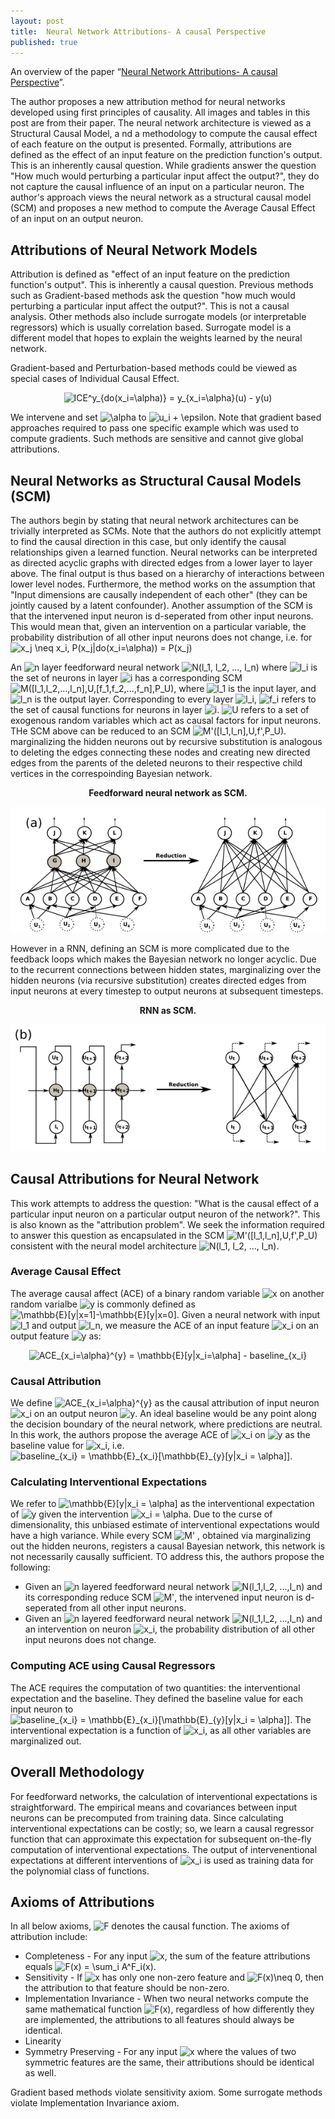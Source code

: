 ```yaml
---
layout: post
title:  Neural Network Attributions- A causal Perspective
published: true
---
```


An overview of the paper “[Neural  Network Attributions- A causal Perspective](https://arxiv.org/pdf/1902.02302.pdf)”.
<!--break-->
The author proposes a new attribution method for neural networks developed using first principles of causality. All images and tables in this post are from their paper.
The neural network architecture is viewed as a Structural Causal Model, a nd a methodology to compute the causal effect of each feature on the output is presented. Formally, attributions are defined as the effect of an input feature on the prediction function's output. This is an inherently causal question. While gradients answer the question "How much would perturbing a particular input affect the output?", they do not capture the causal influence of an input on a particular neuron. The author's approach views the neural network as a structural causal model (SCM) and proposes a new method to compute the Average Causal Effect of an input on an output neuron.  

## Attributions of Neural Network Models

Attribution is defined as "effect of an input feature on the prediction function's output". This is inherently a causal question. Previous methods such as Gradient-based methods ask the question "how much would perturbing a particular input affect the output?". This is not a causal analysis. Other methods also include surrogate models (or interpretable regressors) which is usually correlation based. Surrogate model is a different model that hopes to explain the weights learned by the neural network.

Gradient-based and Perturbation-based methods could be viewed as special cases of Individual Causal Effect.

<p align="center">
<img src="https://latex.codecogs.com/svg.latex?ICE^y_{do(x_i=\alpha)}&space;=&space;y_{x_i=\alpha}(u)&space;-&space;y(u)" title="ICE^y_{do(x_i=\alpha)} = y_{x_i=\alpha}(u) - y(u)" />
</p>

We intervene and set <img src="https://latex.codecogs.com/svg.latex?\alpha" title="\alpha" /> to <img src="https://latex.codecogs.com/svg.latex?u_i&space;&plus;&space;\epsilon" title="u_i + \epsilon" />. Note that gradient based approaches required to pass one specific example which was used to compute gradients. Such methods are sensitive and cannot give global attributions.

## Neural Networks as Structural Causal Models (SCM)

The authors begin by stating that neural network architectures can be trivially interpreted as SCMs. Note that the authors do not explicitly attempt to find the causal direction in this case, but only identify the causal relationships given a learned function. Neural networks can be interpreted as directed acyclic graphs with directed edges from a lower layer to layer above. The final output is thus based on a hierarchy of interactions between lower level nodes. Furthermore, the method works on the assumption that "Input dimensions are causally independent of each other" (they can be jointly caused by a latent confounder). Another assumption of the SCM is that the intervened input neuron is d-seperated from other input neurons. This would mean that, given an intervention on a particular variable, the probability distribution of all other input neurons does not change, i.e. for <img src="https://latex.codecogs.com/svg.latex?x_j&space;\neq&space;x_i,&space;P(x_j|do(x_i=\alpha))&space;=&space;P(x_j)" title="x_j \neq x_i, P(x_j|do(x_i=\alpha)) = P(x_j)" />

An <img src="https://latex.codecogs.com/svg.latex?n" title="n" /> layer feedforward neural network <img src="https://latex.codecogs.com/svg.latex?N(l_1,&space;l_2,&space;...,&space;l_n)" title="N(l_1, l_2, ..., l_n)" /> where <img src="https://latex.codecogs.com/svg.latex?l_i" title="l_i" /> is the set of neurons in layer <img src="https://latex.codecogs.com/svg.latex?i" title="i" /> has a corresponding SCM <img src="https://latex.codecogs.com/svg.latex?M([l_1,l_2,...,l_n],U,[f_1,f_2,...,f_n],P_U)" title="M([l_1,l_2,...,l_n],U,[f_1,f_2,...,f_n],P_U)" />, where <img src="https://latex.codecogs.com/svg.latex?l_1" title="l_1" /> is the input layer, and <img src="https://latex.codecogs.com/svg.latex?l_n" title="l_n" /> is the output layer. Corresponding to every layer <img src="https://latex.codecogs.com/svg.latex?l_i" title="l_i" />, <img src="https://latex.codecogs.com/svg.latex?f_i" title="f_i" /> refers to the set of causal functions for neurons in layer <img src="https://latex.codecogs.com/svg.latex?i" title="i" />. <img src="https://latex.codecogs.com/svg.latex?U" title="U" /> refers to a set of exogenous random variables which act as causal factors for input neurons. THe SCM above can be reduced to an SCM <img src="https://latex.codecogs.com/svg.latex?M'([l_1,l_n],U,f',P_U)" title="M'([l_1,l_n],U,f',P_U)" />. marginalizing the hidden neurons out by recursive substitution is analogous to deleting the edges connecting these nodes and creating new directed edges from the parents of the deleted neurons to their respective child vertices in the correspoinding Bayesian network.
<p align="center">
<b>Feedforward neural network as SCM.</b>
</p>
<p align="center">
<img src="/assets/Papers/22/Figure-1.png?raw=true" alt="Figure 1"/>
</p>

However in a RNN, defining an SCM is more complicated due to the feedback loops which makes the Bayesian network no longer acyclic. Due to the recurrent connections between hidden states, marginalizing over the hidden neurons (via recursive substitution) creates directed edges from input neurons at every timestep to output neurons at subsequent timesteps.
<p align="center">
<b>RNN as SCM.</b>
</p>
<p align="center">
<img src="/assets/Papers/22/Figure-2.png?raw=true" alt="Figure 2"/>
</p>

## Causal Attributions for Neural Network

This work attempts to address the question: "What is the causal effect of a particular input neuron on a particular output neuron of the network?". This is also known as the "attribution problem". We seek the information required to answer this question as encapsulated in the SCM <img src="https://latex.codecogs.com/svg.latex?M'([l_1,l_n],U,f',P_U)" title="M'([l_1,l_n],U,f',P_U)" /> consistent with the neural model architecture <img src="https://latex.codecogs.com/svg.latex?N(l_1,&space;l_2,&space;...,&space;l_n)" title="N(l_1, l_2, ..., l_n)" />.

### Average Causal Effect

The average causal affect (ACE) of a binary random variable <img src="https://latex.codecogs.com/svg.latex?x" title="x" /> on another random varialbe <img src="https://latex.codecogs.com/svg.latex?y" title="y" /> is commonly defined as <img src="https://latex.codecogs.com/svg.latex?\mathbb{E}[y|x=1]-\mathbb{E}[y|x=0]" title="\mathbb{E}[y|x=1]-\mathbb{E}[y|x=0]" />. Given a neural network with input <img src="https://latex.codecogs.com/svg.latex?l_1" title="l_1" /> and output <img src="https://latex.codecogs.com/svg.latex?l_n" title="l_n" />, we measure the ACE of an input feature <img src="https://latex.codecogs.com/svg.latex?x_i" title="x_i" /> on an output feature <img src="https://latex.codecogs.com/svg.latex?y" title="y" /> as:
<p align="center">
<img src="https://latex.codecogs.com/svg.latex?ACE_{x_i=\alpha}^{y}&space;=&space;\mathbb{E}[y|x_i=\alpha]&space;-&space;baseline_{x_i}" title="ACE_{x_i=\alpha}^{y} = \mathbb{E}[y|x_i=\alpha] - baseline_{x_i}" />
</p>

### Causal Attribution
We define <img src="https://latex.codecogs.com/svg.latex?ACE_{x_i=\alpha}^{y}" title="ACE_{x_i=\alpha}^{y}" /> as the causal attribution of input neuron <img src="https://latex.codecogs.com/svg.latex?x_i" title="x_i" /> on an output neuron <img src="https://latex.codecogs.com/svg.latex?y" title="y" />. An ideal baseline would be any point along the decision boundary of the neural network, where predictions are neutral. In this work, the authors propose the average ACE of <img src="https://latex.codecogs.com/svg.latex?x_i" title="x_i" /> on <img src="https://latex.codecogs.com/svg.latex?y" title="y" /> as the baseline value for <img src="https://latex.codecogs.com/svg.latex?x_i" title="x_i" />, i.e. <img src="https://latex.codecogs.com/svg.latex?baseline_{x_i}&space;=&space;\mathbb{E}_{x_i}[\mathbb{E}_{y}[y|x_i&space;=&space;\alpha]]" title="baseline_{x_i} = \mathbb{E}_{x_i}[\mathbb{E}_{y}[y|x_i = \alpha]]" />.

### Calculating Interventional Expectations

We refer to <img src="https://latex.codecogs.com/svg.latex?\mathbb{E}[y|x_i&space;=&space;\alpha]" title="\mathbb{E}[y|x_i = \alpha]" /> as the interventional expectation of <img src="https://latex.codecogs.com/svg.latex?y" title="y" /> given the intervention <img src="https://latex.codecogs.com/svg.latex?x_i&space;=&space;\alpha" title="x_i = \alpha" />. Due to the curse of dimensionality, this unbiased estimate of interventional expectations would have a high variance.
While every SCM <img src="https://latex.codecogs.com/svg.latex?M'" title="M'" /> , obtained via marginalizing out the hidden neurons, registers a causal Bayesian network, this network is not necessarily causally sufficient. TO address this, the authors propose the following:
* Given an <img src="https://latex.codecogs.com/svg.latex?n" title="n" /> layered feedforward neural network <img src="https://latex.codecogs.com/svg.latex?N(l_1,l_2,&space;...,l_n)" title="N(l_1,l_2, ...,l_n)" /> and its corresponding reduce SCM <img src="https://latex.codecogs.com/svg.latex?M'" title="M'" />, the intervened input neuron is d-seperated from all other input neurons.
* Given an <img src="https://latex.codecogs.com/svg.latex?n" title="n" /> layered feedforward neural network <img src="https://latex.codecogs.com/svg.latex?N(l_1,l_2,&space;...,l_n)" title="N(l_1,l_2, ...,l_n)" /> and an intervention on neuron <img src="https://latex.codecogs.com/svg.latex?x_i" title="x_i" />, the probability distribution of all other input neurons does not change.

### Computing ACE using Causal Regressors

The ACE requires the computation of two quantities: the interventional expectation and the baseline. They defined the baseline value for each input neuron to <img src="https://latex.codecogs.com/svg.latex?baseline_{x_i}&space;=&space;\mathbb{E}_{x_i}[\mathbb{E}_{y}[y|x_i&space;=&space;\alpha]]" title="baseline_{x_i} = \mathbb{E}_{x_i}[\mathbb{E}_{y}[y|x_i = \alpha]]" />. The interventional expectation is a function of <img src="https://latex.codecogs.com/svg.latex?x_i" title="x_i" />, as all other variables are marginalized out.

## Overall Methodology

For feedforward networks, the calculation of interventional expectations is straightforward. The empirical means and covariances between input neurons can be precomputed from training data.
Since calculating interventional expectations can be costly; so, we learn a causal regressor function that can approximate this expectation for subsequent on-the-fly computation of interventional expectations. The output of intervenentional expectations at different interventions of <img src="https://latex.codecogs.com/svg.latex?x_i" title="x_i" /> is used as training data for the polynomial class of functions.

## Axioms of Attributions
In all below axioms, <img src="https://latex.codecogs.com/svg.latex?F" title="F" /> denotes the causal function.
The axioms of attribution include:
* Completeness - For any input <img src="https://latex.codecogs.com/svg.latex?x" title="x" />, the sum of the feature attributions equals <img src="https://latex.codecogs.com/svg.latex?F(x)&space;=&space;\sum_i&space;A^F_i(x)" title="F(x) = \sum_i A^F_i(x)" />.
* Sensitivity - If <img src="https://latex.codecogs.com/svg.latex?x" title="x" /> has only one non-zero feature and <img src="https://latex.codecogs.com/svg.latex?F(x)\neq&space;0" title="F(x)\neq 0" />, then the attribution to that feature should be non-zero.
* Implementation Invariance - When two neural networks compute the same mathematical function <img src="https://latex.codecogs.com/svg.latex?F(x)" title="F(x)" />, regardless of how differently they are implemented, the attributions to all features should always be identical.
* Linearity
* Symmetry Preserving - For any input <img src="https://latex.codecogs.com/svg.latex?x" title="x" /> where the values of two symmetric features are the same, their attributions should be identical as well.

Gradient based methods violate sensitivity axiom. Some surrogate methods violate Implementation Invariance axiom.
